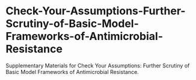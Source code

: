 # Check-Your-Assumptions-Further-Scrutiny-of-Basic-Model-Frameworks-of-Antimicrobial-Resistance
Supplementary Materials for Check Your Assumptions: Further Scrutiny of Basic Model Frameworks of Antimicrobial Resistance.

